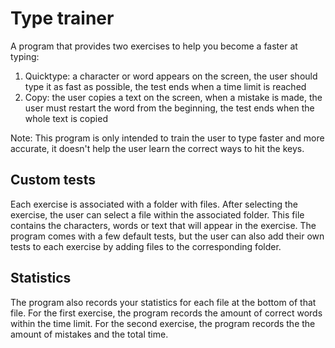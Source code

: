 # Type trainer

A program that provides two exercises to help you become a faster at typing:

1. Quicktype: a character or word appears on the screen, the user should type it as fast as possible, the test ends when a time limit is reached
2. Copy: the user copies a text on the screen, when a mistake is made, the user must restart the word from the beginning, the test ends when the whole text is copied

Note: This program is only intended to train the user to type faster and more accurate, it doesn't help the user learn the correct ways to hit the keys.

## Custom tests

Each exercise is associated with a folder with files.
After selecting the exercise, the user can select a file within the associated folder.
This file contains the characters, words or text that will appear in the exercise.
The program comes with a few default tests, but the user can also add their own tests to each exercise by adding files to the corresponding folder.

## Statistics

The program also records your statistics for each file at the bottom of that file.
For the first exercise, the program records the amount of correct words within the time limit.
For the second exercise, the program records the the amount of mistakes and the total time.
